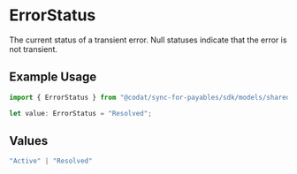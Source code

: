 # ErrorStatus

The current status of a transient error. Null statuses indicate that the error is not transient.

## Example Usage

```typescript
import { ErrorStatus } from "@codat/sync-for-payables/sdk/models/shared";

let value: ErrorStatus = "Resolved";
```

## Values

```typescript
"Active" | "Resolved"
```
